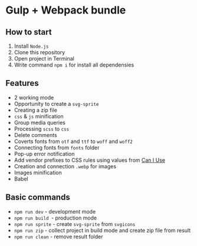 # Gulp + Webpack bundle

## How to start
1. Install `Node.js`
2. Clone this repository
3. Open project in Terminal
4. Write command `npm i` for install all dependensies

## Features
- 2 working mode
- Opportunity to create a `svg-sprite`
- Creating a zip file
- `css` & `js` minification
- Group media queries
- Processing `scss` to `css`
- Delete comments
- Coverts fonts from `otf` and `ttf` to `woff` and `woff2`
- Connecting fonts from `fonts` folder
- Pop-up error notification
- Add vendor prefixes to CSS rules using values from [Can I Use](https://caniuse.com/)
- Creation and connection `.webp` for images
- Images minification
- Babel

## Basic commands
* `npm run dev` - development mode
* `npm run build `- production mode
* `npm run sprite` - create `svg-sprite` from `svgicons`
* `npm run zip` - collect project in build mode and create zip file from result
* `npm run clean` - remove result folder
